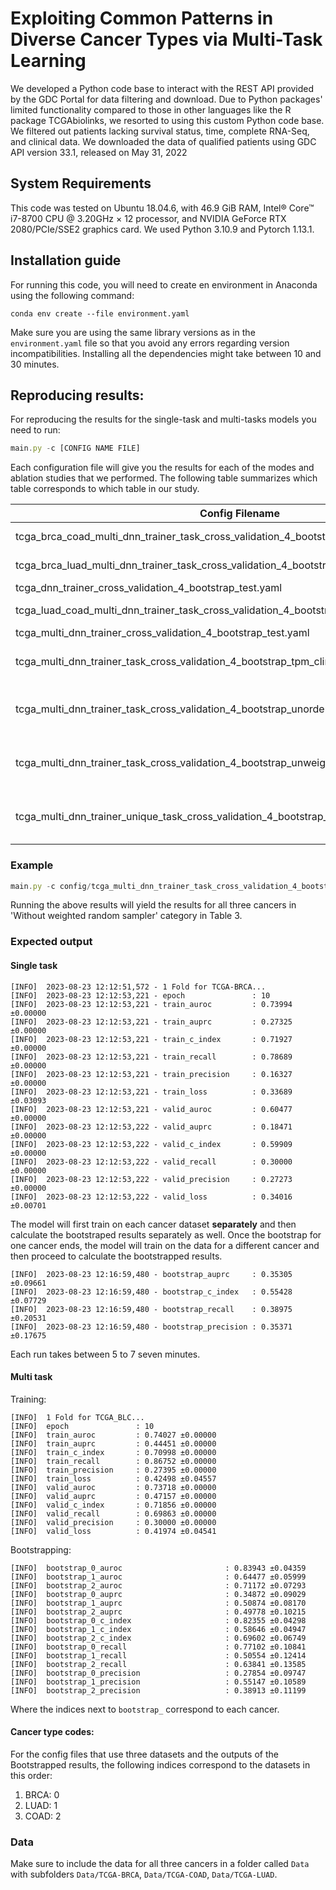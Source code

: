 # Exploiting Common Patterns in Diverse Cancer Types via Multi-Task Learning 
 We developed a Python code base to interact with the REST API provided by the GDC Portal for data filtering and download. Due to Python packages' limited functionality compared to those in other languages like the R package TCGAbiolinks, we resorted to using this custom Python code base. We filtered out patients lacking survival status, time, complete RNA-Seq, and clinical data. We downloaded the data of qualified patients using GDC API version 33.1, released on May 31, 2022 

## System Requirements

This code was tested on Ubuntu 18.04.6, with 46.9 GiB RAM, Intel® Core™ i7-8700 CPU @ 3.20GHz × 12 processor, and NVIDIA GeForce RTX 2080/PCIe/SSE2 graphics card. We used Python 3.10.9 and Pytorch 1.13.1.

## Installation guide

For running this code, you will need to create en environment in Anaconda using the following command:

```conda env create --file environment.yaml```

Make sure you are using the same library versions as in the `environment.yaml` file so that you avoid any errors regarding version incompatibilities. 
Installing all the dependencies might take between 10 and 30 minutes.

## Reproducing results:

For reproducing the results for the single-task and multi-tasks models you need to run:

```jsx
main.py -c [CONFIG NAME FILE]
```

Each configuration file will give you the results for each of the modes and ablation studies that we performed. The following table summarizes which table corresponds to which table in our study.



| Config Filename | Task | Notes | Table
| --- | --- | --- |---|
| tcga_brca_coad_multi_dnn_trainer_task_cross_validation_4_bootstrap_tpm_clinical_overall.yaml | Multi | Leave LUAD out |3|
| tcga_brca_luad_multi_dnn_trainer_task_cross_validation_4_bootstrap_tpm_clinical_overall.yaml | Multi | Leave COAD out |3|
| tcga_dnn_trainer_cross_validation_4_bootstrap_test.yaml | Single |  | 1,2|
| tcga_luad_coad_multi_dnn_trainer_task_cross_validation_4_bootstrap_tpm_clinical_overall.yaml | Multi | Leave BRCA out |3|
| tcga_multi_dnn_trainer_cross_validation_4_bootstrap_test.yaml | Multi | Original |2,3|
| tcga_multi_dnn_trainer_task_cross_validation_4_bootstrap_tpm_clinical_overall.yaml | Multi | Without task description |3|
| tcga_multi_dnn_trainer_task_cross_validation_4_bootstrap_unordered_tpm_clinical_overall.yaml | Multi | Without Ordered RNA-Seq Data |3|
| tcga_multi_dnn_trainer_task_cross_validation_4_bootstrap_unweighed_tpm_clinical_overall.yaml | Multi | Without Weighted Random Sampler |3|
| tcga_multi_dnn_trainer_unique_task_cross_validation_4_bootstrap_tpm_clinical_overall.yaml | Multi | Unique RNA-Seq Feature Extractor |3|







### Example

```jsx
main.py -c config/tcga_multi_dnn_trainer_task_cross_validation_4_bootstrap_unweighed_tpm_clinical_overall.yaml
```

Running the above results will yield the results for all three cancers in 'Without weighted random sampler' category in Table 3.


### Expected output

#### Single task
```[INFO]	2023-08-23 12:12:51,572 - Cross Validation Start
[INFO]	2023-08-23 12:12:51,572 - 1 Fold for TCGA-BRCA...
[INFO]	2023-08-23 12:12:53,221 - epoch               : 10
[INFO]	2023-08-23 12:12:53,221 - train_auroc         : 0.73994 ±0.00000
[INFO]	2023-08-23 12:12:53,221 - train_auprc         : 0.27325 ±0.00000
[INFO]	2023-08-23 12:12:53,221 - train_c_index       : 0.71927 ±0.00000
[INFO]	2023-08-23 12:12:53,221 - train_recall        : 0.78689 ±0.00000
[INFO]	2023-08-23 12:12:53,221 - train_precision     : 0.16327 ±0.00000
[INFO]	2023-08-23 12:12:53,221 - train_loss          : 0.33689 ±0.03093
[INFO]	2023-08-23 12:12:53,221 - valid_auroc         : 0.60477 ±0.00000
[INFO]	2023-08-23 12:12:53,222 - valid_auprc         : 0.18471 ±0.00000
[INFO]	2023-08-23 12:12:53,222 - valid_c_index       : 0.59909 ±0.00000
[INFO]	2023-08-23 12:12:53,222 - valid_recall        : 0.30000 ±0.00000
[INFO]	2023-08-23 12:12:53,222 - valid_precision     : 0.27273 ±0.00000
[INFO]	2023-08-23 12:12:53,222 - valid_loss          : 0.34016 ±0.00701
```

The model will first train on each cancer dataset **separately** and then calculate the bootstraped results separately as well. Once the bootstrap for one cancer ends, the model will train on the data for a different cancer and then proceed to calculate the bootstrapped results. 

```[INFO]	2023-08-23 12:16:59,479 - bootstrap_auroc     : 0.55437 ±0.07822
[INFO]	2023-08-23 12:16:59,480 - bootstrap_auprc     : 0.35305 ±0.09661
[INFO]	2023-08-23 12:16:59,480 - bootstrap_c_index   : 0.55428 ±0.07729
[INFO]	2023-08-23 12:16:59,480 - bootstrap_recall    : 0.38975 ±0.20531
[INFO]	2023-08-23 12:16:59,480 - bootstrap_precision : 0.35371 ±0.17675
```

Each run takes between 5 to 7 seven minutes.

#### Multi task
Training:
```[INFO]  Cross Validation Start
[INFO]  1 Fold for TCGA_BLC...
[INFO]  epoch               : 10
[INFO]  train_auroc         : 0.74027 ±0.00000
[INFO]  train_auprc         : 0.44451 ±0.00000
[INFO]  train_c_index       : 0.70998 ±0.00000
[INFO]  train_recall        : 0.86752 ±0.00000
[INFO]  train_precision     : 0.27395 ±0.00000
[INFO]  train_loss          : 0.42498 ±0.04557
[INFO]  valid_auroc         : 0.73718 ±0.00000
[INFO]  valid_auprc         : 0.47157 ±0.00000
[INFO]  valid_c_index       : 0.71856 ±0.00000
[INFO]  valid_recall        : 0.69863 ±0.00000
[INFO]  valid_precision     : 0.30000 ±0.00000
[INFO]  valid_loss          : 0.41974 ±0.04541
```
Bootstrapping:

```
[INFO]  bootstrap_0_auroc                       : 0.83943 ±0.04359
[INFO]  bootstrap_1_auroc                       : 0.64477 ±0.05999
[INFO]  bootstrap_2_auroc                       : 0.71172 ±0.07293
[INFO]  bootstrap_0_auprc                       : 0.34872 ±0.09029
[INFO]  bootstrap_1_auprc                       : 0.50874 ±0.08170
[INFO]  bootstrap_2_auprc                       : 0.49778 ±0.10215
[INFO]  bootstrap_0_c_index                     : 0.82355 ±0.04298
[INFO]  bootstrap_1_c_index                     : 0.58646 ±0.04947
[INFO]  bootstrap_2_c_index                     : 0.69602 ±0.06749
[INFO]  bootstrap_0_recall                      : 0.77102 ±0.10841
[INFO]  bootstrap_1_recall                      : 0.50554 ±0.12414
[INFO]  bootstrap_2_recall                      : 0.63841 ±0.13585
[INFO]  bootstrap_0_precision                   : 0.27854 ±0.09747
[INFO]  bootstrap_1_precision                   : 0.55147 ±0.10589
[INFO]  bootstrap_2_precision                   : 0.38913 ±0.11199
```
Where the indices next to `bootstrap_` correspond to each cancer.

#### Cancer type codes:

For the config files that use three datasets and the outputs of the Bootstrapped results, the following indices correspond to the datasets in this order:

1. BRCA: 0
2. LUAD: 1
3. COAD: 2



### Data

Make sure to include the data for all three cancers in a folder called `Data` with subfolders `Data/TCGA-BRCA`, `Data/TCGA-COAD`, `Data/TCGA-LUAD`. 

